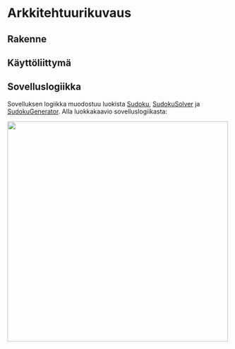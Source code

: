 # Arkkitehtuurikuvaus

## Rakenne

## Käyttöliittymä

## Sovelluslogiikka

Sovelluksen logiikka muodostuu luokista [Sudoku](https://github.com/sebazai/ot-harjoitustyo/blob/master/sudoku/src/main/java/sudoku/domain/Sudoku.java), [SudokuSolver](https://github.com/sebazai/ot-harjoitustyo/blob/master/sudoku/src/main/java/sudoku/domain/SudokuSolver.java) ja [SudokuGenerator](https://github.com/sebazai/ot-harjoitustyo/blob/master/sudoku/src/main/java/sudoku/domain/SudokuGenerator.java). Alla luokkakaavio sovelluslogiikasta:

<img src="https://github.com/sebazai/ot-harjoitustyo/blob/master/documentation/kuvat/luokkakaavio.png" width="500">

